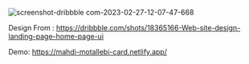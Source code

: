 ![screenshot-dribbble com-2023-02-27-12-07-47-668](https://user-images.githubusercontent.com/12232327/221514314-7aca8989-fde7-4ec9-ac7f-b789df1f4b2d.png)

Design From : https://dribbble.com/shots/18365166-Web-site-design-landing-page-home-page-ui

Demo: https://mahdi-motallebi-card.netlify.app/
